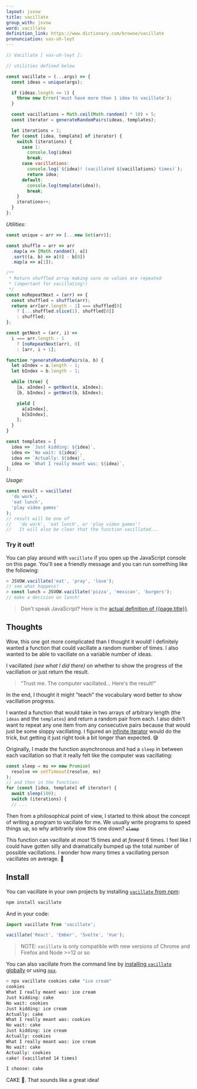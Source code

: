 ```yaml
---
layout: jsvow
title: vacillate
group_with: jsvow
word: vacillate
definition_link: https://www.dictionary.com/browse/vacillate
pronunciation: vas-uh-leyt
---
```


```js
// Vacillate [ vas-uh-leyt ]:

// utilities defined below

const vacillate = (...args) => {
  const ideas = unique(args);

  if (ideas.length <= 1) {
    throw new Error('must have more than 1 idea to vacillate');
  }

  const vacillations = Math.ceil(Math.random() * 10) + 5;
  const iterator = generateRandomPairs(ideas, templates);

  let iterations = 1;
  for (const [idea, template] of iterator) {
    switch (iterations) {
      case 1:
        console.log(idea)
        break;
      case vacillations:
        console.log(`${idea}! (vacillated ${vacillations} times)`);
        return idea;
      default:
        console.log(template(idea));
        break;
    }
    iterations++;
  }
};
```

_Utilities:_

```js
const unique = arr => [...new Set(arr)];

const shuffle = arr => arr
  .map(a => [Math.random(), a])
  .sort((a, b) => a[0] - b[0])
  .map(a => a[1]);

/**
 * Return shuffled array making sure no values are repeated
 * (important for vacillating!)
 */
const noRepeatNext = (arr) => {
  const shuffled = shuffle(arr);
  return arr[arr.length - 1] === shuffled[0]
    ? [...shuffled.slice(1), shuffled[0]]
    : shuffled;
};

const getNext = (arr, i) =>
  i === arr.length - 1
    ? [noRepeatNext(arr), 0]
    : [arr, i + 1];

function *generateRandomPairs(a, b) {
  let aIndex = a.length - 1;
  let bIndex = b.length - 1;

  while (true) {
    [a, aIndex] = getNext(a, aIndex);
    [b, bIndex] = getNext(b, bIndex);

    yield [
      a[aIndex],
      b[bIndex],
    ];
  }
}

const templates = [
  idea => `Just kidding: ${idea}`,
  idea => `No wait: ${idea}`,
  idea => `Actually: ${idea}`,
  idea => `What I really meant was: ${idea}`,
];
```

_Usage:_

```js
const result = vacillate(
  'do work',
  'eat lunch',
  'play video games'
);
// result will be one of
//   'do work', 'eat lunch', or 'play video games'!
//   It will also be clear that the function vacillated...
```

### Try it out!
You can play around with `vacillate` if you open up the JavaScript console on this page. You'll see a friendly message and you can run something like the following:

```js
> JSVOW.vacillate('eat', 'pray', 'love');
// see what happens!
> const lunch = JSVOW.vacillate('pizza', 'mexican', 'burgers');
// make a decision on lunch!
```

> Don't speak JavaScript? Here is the [actual definition of {{page.title}}]({{page.definition_link}}).

## Thoughts
Wow, this one got more complicated than I thought it would! I definitely wanted a function that could vacillate a random number of times. I also wanted to be able to vacillate on a variable number of ideas.

I vacillated _(see what I did there)_ on whether to show the progress of the vacillation or just return the result.

> "Trust me. The computer vacillated... Here's the result!"

In the end, I thought it might "teach" the vocabulary word better to show vacillation progress.

I wanted a function that would take in two arrays of arbitrary length (the `ideas` and the `templates`) and return a random pair from each. I also didn't want to repeat any one item from any consecutive pairs because that would just be some sloppy vacillating. I figured an [infinite iterator](https://developer.mozilla.org/en-US/docs/Web/JavaScript/Reference/Global_Objects/Generator#An_infinite_iterator) would do the trick, but getting it just right took a bit longer than expected. 😅

Originally, I made the function asynchronous and had a `sleep` in between each vacillation so that it really felt like the computer was vacillating:

```js
const sleep = ms => new Promise(
  resolve => setTimeout(resolve, ms)
);
// and then in the function:
for (const [idea, template] of iterator) {
  await sleep(100);
  switch (iterations) {
  // ...
```

Then from a philosophical point of view, I started to think about the concept of writing a program to vacillate for me. We usually write programs to speed things up, so why arbitrarily slow this one down?  ~~`sleep`~~

This function can vacillate at _most_ 15 times and at _fewest_ 6 times. I feel like I could have gotten silly and dramatically bumped up the total number of possible vacillations. I wonder how many times a vacillating person vacillates on average. 🤔

## Install
You can vacillate in your own projects by installing [`vacillate` from npm](https://www.npmjs.com/package/vacillate):

```sh
npm install vacillate
```

And in your code:

```js
import vacillate from 'vacillate';

vacillate('React', 'Ember', 'Svelte', 'Vue');
```

> NOTE: `vacillate` is only compatible with new versions of Chrome and Firefox and Node >=12 or so

You can also vacillate from the command line by [installing `vacillate` globally](https://www.npmjs.com/package/vacillate) or using [`npx`](https://www.npmjs.com/package/npx).

```sh
> npx vacillate cookies cake "ice cream"
cookies
What I really meant was: ice cream
Just kidding: cake
No wait: cookies
Just kidding: ice cream
Actually: cake
What I really meant was: cookies
No wait: cake
Just kidding: ice cream
Actually: cookies
What I really meant was: ice cream
No wait: cake
Actually: cookies
cake! (vacillated 14 times)

I choose: cake
```

CAKE 🍰. That sounds like a great idea!

